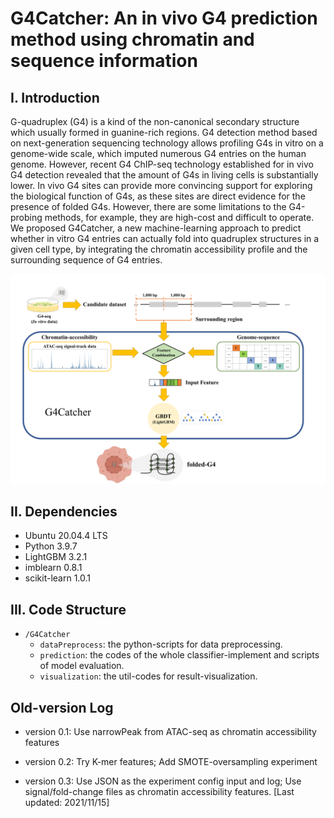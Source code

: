 # G4Catcher: An in vivo G4 prediction method using chromatin and sequence information

## I. Introduction

G-quadruplex (G4) is a kind of the non-canonical secondary structure which usually formed in guanine-rich regions. G4 detection method based on next-generation sequencing technology allows profiling G4s in vitro on a genome-wide scale, which imputed numerous G4 entries on the human genome. However, recent G4 ChIP-seq technology established for in vivo G4 detection revealed that the amount of G4s in living cells is substantially lower. In vivo G4 sites can provide more convincing support for exploring the biological function of G4s, as these sites are direct evidence for the presence of folded G4s. However, there are some limitations to the G4-probing methods, for example, they are high-cost and difficult to operate. We proposed G4Catcher, a new machine-learning approach to predict whether in vitro G4 entries can actually fold into quadruplex structures in a given cell type, by integrating the chromatin accessibility profile and the surrounding sequence of G4 entries.

<img src="./suppl-pics/fig1.png" alt="fig1" style="zoom:80%;" />

## II. Dependencies
- Ubuntu 20.04.4 LTS
- Python 3.9.7
- LightGBM 3.2.1
- imblearn 0.8.1
- scikit-learn 1.0.1

## III. Code Structure

-  `/G4Catcher`
    - `dataPreprocess`: the python-scripts for data preprocessing.
    - `prediction`: the codes of the whole classifier-implement and scripts of model evaluation.
    - `visualization`: the util-codes for result-visualization.


## Old-version Log

- version 0.1: Use narrowPeak from ATAC-seq as chromatin accessibility features

- version 0.2: Try K-mer features; Add SMOTE-oversampling experiment

- version 0.3:  Use JSON as the experiment config input and log; Use signal/fold-change files as chromatin accessibility features. [Last updated: 2021/11/15]

